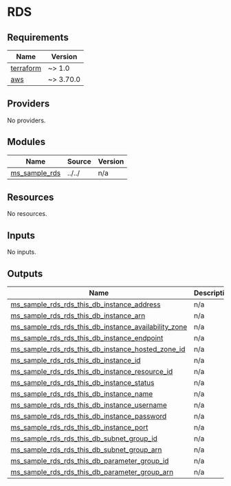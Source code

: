 # RDS

<!-- BEGINNING OF PRE-COMMIT-TERRAFORM DOCS HOOK -->
## Requirements

| Name | Version |
|------|---------|
| <a name="requirement_terraform"></a> [terraform](#requirement\_terraform) | ~> 1.0 |
| <a name="requirement_aws"></a> [aws](#requirement\_aws) | ~> 3.70.0 |

## Providers

No providers.

## Modules

| Name | Source | Version |
|------|--------|---------|
| <a name="module_ms_sample_rds"></a> [ms\_sample\_rds](#module\_ms\_sample\_rds) | ../../ | n/a |

## Resources

No resources.

## Inputs

No inputs.

## Outputs

| Name | Description |
|------|-------------|
| <a name="output_ms_sample_rds_rds_this_db_instance_address"></a> [ms\_sample\_rds\_rds\_this\_db\_instance\_address](#output\_ms\_sample\_rds\_rds\_this\_db\_instance\_address) | n/a |
| <a name="output_ms_sample_rds_rds_this_db_instance_arn"></a> [ms\_sample\_rds\_rds\_this\_db\_instance\_arn](#output\_ms\_sample\_rds\_rds\_this\_db\_instance\_arn) | n/a |
| <a name="output_ms_sample_rds_rds_this_db_instance_availability_zone"></a> [ms\_sample\_rds\_rds\_this\_db\_instance\_availability\_zone](#output\_ms\_sample\_rds\_rds\_this\_db\_instance\_availability\_zone) | n/a |
| <a name="output_ms_sample_rds_rds_this_db_instance_endpoint"></a> [ms\_sample\_rds\_rds\_this\_db\_instance\_endpoint](#output\_ms\_sample\_rds\_rds\_this\_db\_instance\_endpoint) | n/a |
| <a name="output_ms_sample_rds_rds_this_db_instance_hosted_zone_id"></a> [ms\_sample\_rds\_rds\_this\_db\_instance\_hosted\_zone\_id](#output\_ms\_sample\_rds\_rds\_this\_db\_instance\_hosted\_zone\_id) | n/a |
| <a name="output_ms_sample_rds_rds_this_db_instance_id"></a> [ms\_sample\_rds\_rds\_this\_db\_instance\_id](#output\_ms\_sample\_rds\_rds\_this\_db\_instance\_id) | n/a |
| <a name="output_ms_sample_rds_rds_this_db_instance_resource_id"></a> [ms\_sample\_rds\_rds\_this\_db\_instance\_resource\_id](#output\_ms\_sample\_rds\_rds\_this\_db\_instance\_resource\_id) | n/a |
| <a name="output_ms_sample_rds_rds_this_db_instance_status"></a> [ms\_sample\_rds\_rds\_this\_db\_instance\_status](#output\_ms\_sample\_rds\_rds\_this\_db\_instance\_status) | n/a |
| <a name="output_ms_sample_rds_rds_this_db_instance_name"></a> [ms\_sample\_rds\_rds\_this\_db\_instance\_name](#output\_ms\_sample\_rds\_rds\_this\_db\_instance\_name) | n/a |
| <a name="output_ms_sample_rds_rds_this_db_instance_username"></a> [ms\_sample\_rds\_rds\_this\_db\_instance\_username](#output\_ms\_sample\_rds\_rds\_this\_db\_instance\_username) | n/a |
| <a name="output_ms_sample_rds_rds_this_db_instance_password"></a> [ms\_sample\_rds\_rds\_this\_db\_instance\_password](#output\_ms\_sample\_rds\_rds\_this\_db\_instance\_password) | n/a |
| <a name="output_ms_sample_rds_rds_this_db_instance_port"></a> [ms\_sample\_rds\_rds\_this\_db\_instance\_port](#output\_ms\_sample\_rds\_rds\_this\_db\_instance\_port) | n/a |
| <a name="output_ms_sample_rds_rds_this_db_subnet_group_id"></a> [ms\_sample\_rds\_rds\_this\_db\_subnet\_group\_id](#output\_ms\_sample\_rds\_rds\_this\_db\_subnet\_group\_id) | n/a |
| <a name="output_ms_sample_rds_rds_this_db_subnet_group_arn"></a> [ms\_sample\_rds\_rds\_this\_db\_subnet\_group\_arn](#output\_ms\_sample\_rds\_rds\_this\_db\_subnet\_group\_arn) | n/a |
| <a name="output_ms_sample_rds_rds_this_db_parameter_group_id"></a> [ms\_sample\_rds\_rds\_this\_db\_parameter\_group\_id](#output\_ms\_sample\_rds\_rds\_this\_db\_parameter\_group\_id) | n/a |
| <a name="output_ms_sample_rds_rds_this_db_parameter_group_arn"></a> [ms\_sample\_rds\_rds\_this\_db\_parameter\_group\_arn](#output\_ms\_sample\_rds\_rds\_this\_db\_parameter\_group\_arn) | n/a |

<!-- END OF PRE-COMMIT-TERRAFORM DOCS HOOK -->
